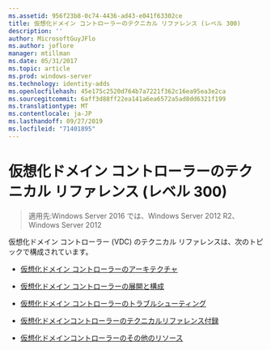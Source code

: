 ```yaml
---
ms.assetid: 956f23b8-0c74-4436-ad43-e041f63302ce
title: 仮想化ドメイン コントローラーのテクニカル リファレンス (レベル 300)
description: ''
author: MicrosoftGuyJFlo
ms.author: joflore
manager: mtillman
ms.date: 05/31/2017
ms.topic: article
ms.prod: windows-server
ms.technology: identity-adds
ms.openlocfilehash: 45e175c2520d764b7a7221f362c16ea95ea3e2ca
ms.sourcegitcommit: 6aff3d88ff22ea141a6ea6572a5ad8dd6321f199
ms.translationtype: MT
ms.contentlocale: ja-JP
ms.lasthandoff: 09/27/2019
ms.locfileid: "71401895"
---
```

# <a name="virtualized-domain-controller-technical-reference-level-300"></a>仮想化ドメイン コントローラーのテクニカル リファレンス (レベル 300)

>適用先:Windows Server 2016 では、Windows Server 2012 R2、Windows Server 2012

仮想化ドメイン コントローラー (VDC) のテクニカル リファレンスは、次のトピックで構成されています。  
  
-   [仮想化ドメイン コントローラーのアーキテクチャ](../../../ad-ds/get-started/virtual-dc/Virtualized-Domain-Controller-Architecture.md)  
  
-   [仮想化ドメイン コントローラーの展開と構成](../../../ad-ds/get-started/virtual-dc/Virtualized-Domain-Controller-Deployment-and-Configuration.md)  
  
-   [仮想化ドメイン コントローラーのトラブルシューティング](../../../ad-ds/manage/virtual-dc/Virtualized-Domain-Controller-Troubleshooting.md)  
  
-   [仮想化ドメインコントローラーのテクニカルリファレンス付録](../../../ad-ds/reference/virtual-dc/Virtualized-Domain-Controller-Technical-Reference-Appendix.md)  
  
-   [仮想化ドメインコントローラーのその他のリソース](../../../ad-ds/reference/virtual-dc/Virtualized-Domain-Controller-Additional-Resources.md)  
  

